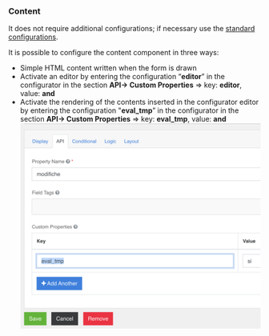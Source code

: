 ### Content
It does not require additional configurations; if necessary use the [standard configurations](../../base.md#the-following-properties-are-managed-in-the-components).

It is possible to configure the content component in three ways:  
- Simple HTML content written when the form is drawn
- Activate an editor by entering the configuration “**editor**” in the configurator in the section **API→ Custom Properties** => key: **editor**, value: **and**
- Activate the rendering of the contents inserted in the configurator editor by entering the configuration "**eval_tmp**” in the configurator in the section **API→ Custom Properties** => key: **eval_tmp**, value: **and**  
    ![content](../../../img/componenti/layout/content_img1.png "content")